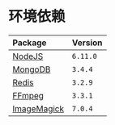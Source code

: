 # 环境依赖

Package                    | Version
:------------------------- | :--------
[NodeJS][nodejs]           | `6.11.0`
[MongoDB][mongodb]         | `3.4.4`
[Redis][redis]             | `3.2.9`
[FFmpeg][ffmpeg]           | `3.3.1`
[ImageMagick][imagemagick] | `7.0.4`


[nodejs]: https://nodejs.org/
[mongodb]: http://www.mongodb.org/
[redis]: https://redis.io/
[ffmpeg]: https://ffmpeg.org/
[imagemagick]: http://www.imagemagick.org/

